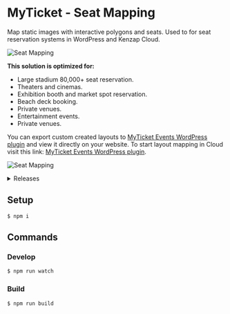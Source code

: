 # MyTicket - Seat Mapping

Map static images with interactive polygons and seats. Used to for seat reservation systems in WordPress and Kenzap Cloud.

![Seat Mapping](https://cdn.kenzap.com/github/img/myticket-1.png)

<b>This solution is optimized for:</b>

<ul>
<li>Large stadium 80,000+ seat reservation.</li>
<li>Theaters and cinemas.</li>
<li>Exhibition booth and market spot reservation.</li>
<li>Beach deck booking.</li>
<li>Private venues.</li>
<li>Entertainment events.</li>
<li>Private venues.</li>
</ul>

You can export custom created layouts to <a href="https://wordpress.org/plugins/myticket-events/" >MyTicket Events WordPress plugin</a> and view it directly on your website. To start layout mapping in Cloud visit this link: <a href="https://myticket.kenzap.cloud/" >MyTicket Events WordPress plugin</a>.

![Seat Mapping](https://cdn.kenzap.com/github/img/myticket-2.png)

<details><summary>Releases</summary>
<p>
<sup>
version 2.4
- fixing forever loading screens for users with slow connection
- upgrading package and rollup configuration files

version 2.3
- adding price variations to the zone and individual seats

version 2.2
- adding custom fields for additional checkout information that can be used with WooCommerce

version 2.1
- implemeting zone rotation feature

version 2.0
- migration to ES6 scripting
</sup>
</p>
</details>

## Setup

```shell
$ npm i
```

## Commands

### Develop

```sh
$ npm run watch
```

### Build

```sh
$ npm run build
```
